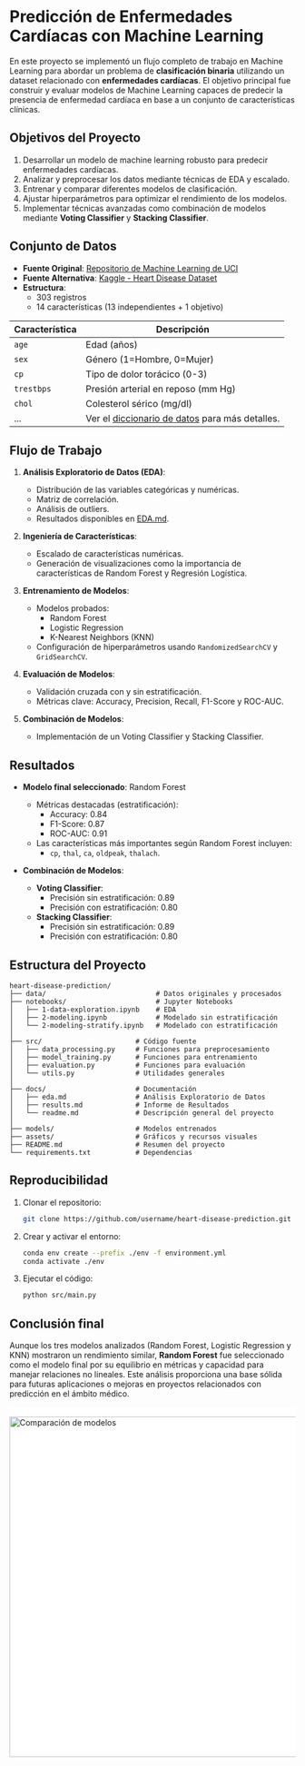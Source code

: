 # Predicción de Enfermedades Cardíacas con Machine Learning

En este proyecto se implementó un flujo completo de trabajo en Machine Learning para abordar un problema de **clasificación binaria** utilizando un dataset relacionado con **enfermedades cardíacas**. El objetivo principal fue construir y evaluar modelos de Machine Learning capaces de predecir la presencia de enfermedad cardíaca en base a un conjunto de características clínicas.

## Objetivos del Proyecto

1. Desarrollar un modelo de machine learning robusto para predecir enfermedades cardíacas.
2. Analizar y preprocesar los datos mediante técnicas de EDA y escalado.
3. Entrenar y comparar diferentes modelos de clasificación.
4. Ajustar hiperparámetros para optimizar el rendimiento de los modelos.
5. Implementar técnicas avanzadas como combinación de modelos mediante **Voting Classifier** y **Stacking Classifier**.

## Conjunto de Datos

- **Fuente Original**: [Repositorio de Machine Learning de UCI](https://archive.ics.uci.edu/dataset/45/heart+disease)
- **Fuente Alternativa**: [Kaggle - Heart Disease Dataset](https://www.kaggle.com/datasets/sumaiyatasmeem/heart-disease-classification-dataset)
- **Estructura**:
  - 303 registros
  - 14 características (13 independientes + 1 objetivo)

| Característica | Descripción                                                                                            |
| -------------- | ------------------------------------------------------------------------------------------------------ |
| `age`          | Edad (años)                                                                                            |
| `sex`          | Género (1=Hombre, 0=Mujer)                                                                             |
| `cp`           | Tipo de dolor torácico (0-3)                                                                           |
| `trestbps`     | Presión arterial en reposo (mm Hg)                                                                     |
| `chol`         | Colesterol sérico (mg/dl)                                                                              |
| ...            | Ver el [diccionario de datos](https://archive.ics.uci.edu/dataset/45/heart+disease) para más detalles. |

## Flujo de Trabajo

1. **Análisis Exploratorio de Datos (EDA)**:

   - Distribución de las variables categóricas y numéricas.
   - Matriz de correlación.
   - Análisis de outliers.
   - Resultados disponibles en [EDA.md](docs/eda.md).

2. **Ingeniería de Características**:

   - Escalado de características numéricas.
   - Generación de visualizaciones como la importancia de características de Random Forest y Regresión Logística.

3. **Entrenamiento de Modelos**:

   - Modelos probados:
     - Random Forest
     - Logistic Regression
     - K-Nearest Neighbors (KNN)
   - Configuración de hiperparámetros usando `RandomizedSearchCV` y `GridSearchCV`.

4. **Evaluación de Modelos**:

   - Validación cruzada con y sin estratificación.
   - Métricas clave: Accuracy, Precision, Recall, F1-Score y ROC-AUC.

5. **Combinación de Modelos**:
   - Implementación de un Voting Classifier y Stacking Classifier.

## Resultados

- **Modelo final seleccionado**: Random Forest

  - Métricas destacadas (estratificación):
    - Accuracy: 0.84
    - F1-Score: 0.87
    - ROC-AUC: 0.91
  - Las características más importantes según Random Forest incluyen:
    - `cp`, `thal`, `ca`, `oldpeak`, `thalach`.

- **Combinación de Modelos**:
  - **Voting Classifier**:
    - Precisión sin estratificación: 0.89
    - Precisión con estratificación: 0.80
  - **Stacking Classifier**:
    - Precisión sin estratificación: 0.89
    - Precisión con estratificación: 0.80

## Estructura del Proyecto

```
heart-disease-prediction/
├── data/                           # Datos originales y procesados
├── notebooks/                      # Jupyter Notebooks
│   ├── 1-data-exploration.ipynb    # EDA
│   ├── 2-modeling.ipynb            # Modelado sin estratificación
│   └── 2-modeling-stratify.ipynb   # Modelado con estratificación
│
├── src/                       # Código fuente
│   ├── data_processing.py     # Funciones para preprocesamiento
│   ├── model_training.py      # Funciones para entrenamiento
│   ├── evaluation.py          # Funciones para evaluación
│   └── utils.py               # Utilidades generales
│
├── docs/                      # Documentación
│   ├── eda.md                 # Análisis Exploratorio de Datos
│   ├── results.md             # Informe de Resultados
│   └── readme.md              # Descripción general del proyecto
│
├── models/                    # Modelos entrenados
├── assets/                    # Gráficos y recursos visuales
├── README.md                  # Resumen del proyecto
└── requirements.txt           # Dependencias
```

## Reproducibilidad

1. Clonar el repositorio:

   ```bash
   git clone https://github.com/username/heart-disease-prediction.git
   ```

2. Crear y activar el entorno:

   ```bash
   conda env create --prefix ./env -f environment.yml
   conda activate ./env
   ```

3. Ejecutar el código:
   ```bash
   python src/main.py
   ```

## Conclusión final

Aunque los tres modelos analizados (Random Forest, Logistic Regression y KNN) mostraron un rendimiento similar, **Random Forest** fue seleccionado como el modelo final por su equilibrio en métricas y capacidad para manejar relaciones no lineales. Este análisis proporciona una base sólida para futuras aplicaciones o mejoras en proyectos relacionados con predicción en el ámbito médico.

<img src="../assets/modeling/plot_cross_validation_metrics.png" alt="Comparación de modelos" width="600" style="padding-top:16px; margin: 16px auto; background: white; display:flex; justify-content:center;">
